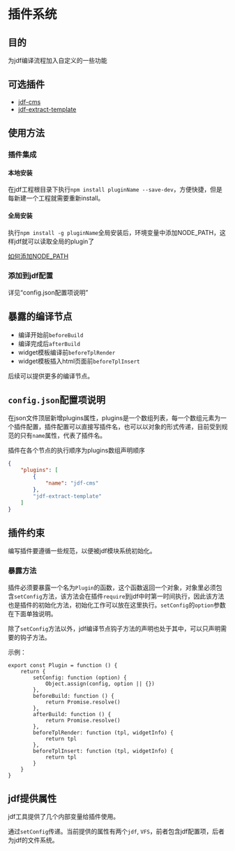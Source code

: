# 插件系统

## 目的
为jdf编译流程加入自定义的一些功能

## 可选插件
* [jdf-cms](https://www.npmjs.com/package/jdf-cms)
* [jdf-extract-template](https://www.npmjs.com/package/jdf-extract-template)

## 使用方法
### 插件集成
#### 本地安装
在jdf工程根目录下执行`npm install pluginName --save-dev`，方便快捷，但是每新建一个工程就需要重新install。

#### 全局安装
执行`npm install -g pluginName`全局安装后，环境变量中添加NODE_PATH，这样jdf就可以读取全局的plugin了

[如何添加NODE_PATH](https://stackoverflow.com/questions/15636367/nodejs-require-a-global-module-package)

### 添加到jdf配置
详见“config.json配置项说明”

## 暴露的编译节点
* 编译开始前`beforeBuild`
* 编译完成后`afterBuild`
* widget模板编译前`beforeTplRender`
* widget模板插入html页面前`beforeTplInsert`

后续可以提供更多的编译节点。

## `config.json`配置项说明
在json文件顶层新增plugins属性，plugins是一个数组列表，每一个数组元素为一个插件配置，插件配置可以直接写插件名，也可以以对象的形式传递，目前受到规范的只有`name`属性，代表了插件名。

插件在各个节点的执行顺序为plugins数组声明顺序

``` JSON
{
    "plugins": [
        {
            "name": "jdf-cms"
        },
        "jdf-extract-template"
    ]
}

```

## 插件约束
编写插件要遵循一些规范，以便被jdf模块系统初始化。
### 暴露方法
插件必须要暴露一个名为`Plugin`的函数，这个函数返回一个对象，对象里必须包含`setConfig`方法，该方法会在插件`require`到jdf中时第一时间执行，因此该方法也是插件的初始化方法，初始化工作可以放在这里执行。`setConfig`的`option`参数在下面单独说明。

除了`setConfig`方法以外，jdf编译节点钩子方法的声明也处于其中，可以只声明需要的钩子方法。

示例：
```
export const Plugin = function () {
    return {
        setConfig: function (option) {
            Object.assign(config, option || {})
        },
        beforeBuild: function () {
            return Promise.resolve()
        },
        afterBuild: function () {
            return Promise.resolve()
        },
        beforeTplRender: function (tpl, widgetInfo) {
            return tpl
        },
        beforeTplInsert: function (tpl, widgetInfo) {
            return tpl
        }
    }
}
```

## jdf提供属性
jdf工具提供了几个内部变量给插件使用。

通过`setConfig`传递。当前提供的属性有两个`jdf`, `VFS`，前者包含jdf配置项，后者为jdf的文件系统。
 